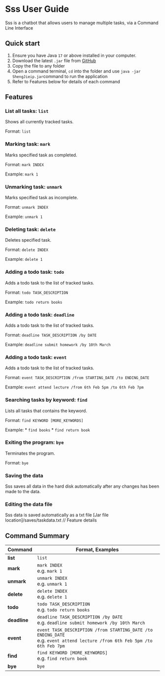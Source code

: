 # Sss User Guide

Sss is a chatbot that allows users to manage multiple tasks, via a Command Line Interface

## Quick start
1. Ensure you have Java `17` or above installed in your computer.
1. Download the latest `.jar` file from [GitHub](https://github.com/ShengJie13245/ip)
1. Copy the file to any folder
1. Open a command terminal, `cd` into the folder and use `java -jar ShengJieip.jar`command to run the application
1. Refer to Features below for details of each command

## Features

### List all tasks: `list`
Shows all currently tracked tasks.

Format: `list`

### Marking task: `mark`
Marks specified task as completed.

Format: `mark INDEX`

Example: `mark 1`

### Unmarking task: `unmark`
Marks specified task as incomplete.

Format: `unmark INDEX`

Example: `unmark 1`

### Deleting task: `delete`
Deletes specified task.

Format: `delete INDEX`

Example: `delete 1`

### Adding a todo task: `todo`
Adds a todo task to the list of tracked tasks.

Format: `todo TASK_DESCRIPTION`

Example: `todo return books`

### Adding a todo task: `deadline`
Adds a todo task to the list of tracked tasks.

Format: `deadline TASK_DESCRIPTION /by DATE`

Example: `deadline submit homework /by 10th March`

### Adding a todo task: `event`
Adds a todo task to the list of tracked tasks.

Format: `event TASK_DESCRIPTION /from STARTING_DATE /to ENDING_DATE`

Example: `event attend lecture /from 6th Feb 5pm /to 6th Feb 7pm`

### Searching tasks by keyword: `find`
Lists all tasks that contains the keyword.

Format: `find KEYWORD [MORE_KEYWORDS]`

Example: 
    * `find books`
    * `find return book`

### Exiting the program: `bye`
Terminates the program.

Format: `bye`

### Saving the data
Sss saves all data in the hard disk automatically after any changes has been made to the data.

### Editing the data file
Sss data is saved automatically as a txt file [Jar file location]/saves/taskdata.txt
// Feature details


## Command Summary
Command | Format, Examples |
------- | ----------------
**list** | `list` |
**mark** | `mark INDEX`<br> e.g. `mark 1` |
**unmark** | `unmark INDEX`<br> e.g. `unmark 1` |
**delete** | `delete INDEX`<br> e.g. `delete 1` |
**todo** | `todo TASK_DESCRIPTION`<br> e.g. `todo return books` |
**deadline** | `deadline TASK_DESCRIPTION /by DATE`<br> e.g. `deadline submit homework /by 10th March` |
**event** | `event TASK_DESCRIPTION /from STARTING_DATE /to ENDING_DATE`<br> e.g. `event attend lecture /from 6th Feb 5pm /to 6th Feb 7pm` |
**find** | `find KEYWORD [MORE_KEYWORDS]`<br> e.g. `find return book` |
**bye** | `bye`|
